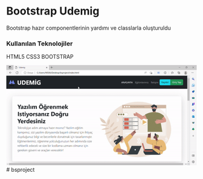 <h1>Bootstrap Udemig</h1>
<p>Bootstrap hazır componentlerinin yardımı ve classlarla oluşturuldu</p>
<h3>Kullanılan Teknolojiler</h3>
<p>HTML5 CSS3 BOOTSTRAP</p>

<img src="images/screenshot.gif">
# bsproject
